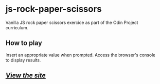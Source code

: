 # js-rock-paper-scissors
Vanilla JS rock paper scissors exercice as part of the Odin Project curriculum.

## How to play

Insert an appropriate value when prompted. Access the browser's console to display results.

## _[View the site](https://gabrieldrouin.github.io/js-rock-paper-scissors/)_
